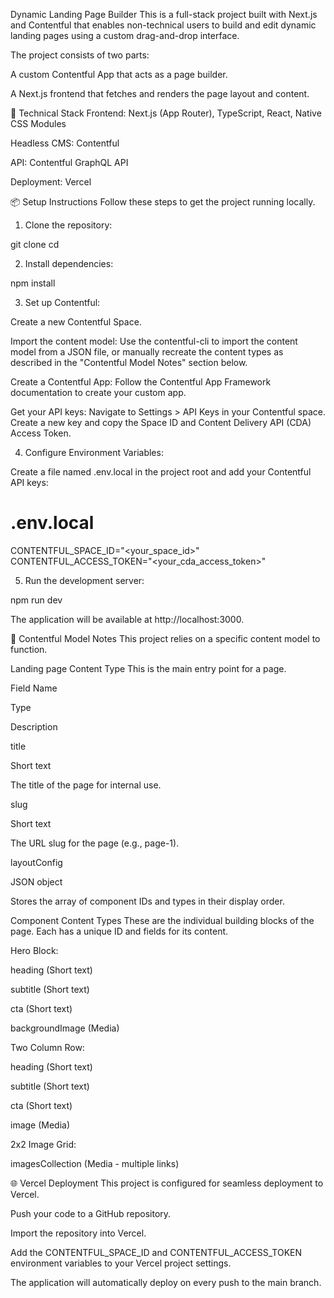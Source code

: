 Dynamic Landing Page Builder
This is a full-stack project built with Next.js and Contentful that enables non-technical users to build and edit dynamic landing pages using a custom drag-and-drop interface.

The project consists of two parts:

A custom Contentful App that acts as a page builder.

A Next.js frontend that fetches and renders the page layout and content.

🚀 Technical Stack
Frontend: Next.js (App Router), TypeScript, React, Native CSS Modules

Headless CMS: Contentful

API: Contentful GraphQL API

Deployment: Vercel

📦 Setup Instructions
Follow these steps to get the project running locally.

1. Clone the repository:

git clone <your-repo-url>
cd <your-project-name>

2. Install dependencies:

npm install

3. Set up Contentful:

Create a new Contentful Space.

Import the content model: Use the contentful-cli to import the content model from a JSON file, or manually recreate the content types as described in the "Contentful Model Notes" section below.

Create a Contentful App: Follow the Contentful App Framework documentation to create your custom app.

Get your API keys: Navigate to Settings > API Keys in your Contentful space. Create a new key and copy the Space ID and Content Delivery API (CDA) Access Token.

4. Configure Environment Variables:

Create a file named .env.local in the project root and add your Contentful API keys:

# .env.local
CONTENTFUL_SPACE_ID="<your_space_id>"
CONTENTFUL_ACCESS_TOKEN="<your_cda_access_token>"

5. Run the development server:

npm run dev

The application will be available at http://localhost:3000.

📝 Contentful Model Notes
This project relies on a specific content model to function.

Landing page Content Type
This is the main entry point for a page.

Field Name

Type

Description

title

Short text

The title of the page for internal use.

slug

Short text

The URL slug for the page (e.g., page-1).

layoutConfig

JSON object

Stores the array of component IDs and types in their display order.

Component Content Types
These are the individual building blocks of the page. Each has a unique ID and fields for its content.

Hero Block:

heading (Short text)

subtitle (Short text)

cta (Short text)

backgroundImage (Media)

Two Column Row:

heading (Short text)

subtitle (Short text)

cta (Short text)

image (Media)

2x2 Image Grid:

imagesCollection (Media - multiple links)

🌐 Vercel Deployment
This project is configured for seamless deployment to Vercel.

Push your code to a GitHub repository.

Import the repository into Vercel.

Add the CONTENTFUL_SPACE_ID and CONTENTFUL_ACCESS_TOKEN environment variables to your Vercel project settings.

The application will automatically deploy on every push to the main branch.
